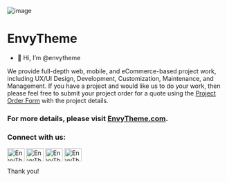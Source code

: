 ![image](https://user-images.githubusercontent.com/112443060/196138038-a54c9609-518e-4447-a848-692ecf53c629.png)

# EnvyTheme

- 👋 Hi, I’m @envytheme

We provide full-depth web, mobile, and eCommerce-based project work, including UX/UI Design, Development, Customization, Maintenance, and Management. If you have a project and would like us to do your work, then please feel free to submit your project order for a quote using the [Project Order Form](https://envytheme.com/offers/) with the project details.

### For more details, please visit [EnvyTheme.com](https://envytheme.com). 

<h3 align="left">Connect with us:</h3>
<p align="left">
<a href="https://twitter.com/envy_theme" target="blank"><img align="center" src="https://raw.githubusercontent.com/rahuldkjain/github-profile-readme-generator/master/src/images/icons/Social/twitter.svg" alt="EnvyTheme" height="30" width="40" /></a>
<a href="https://www.linkedin.com/company/envytheme" target="blank"><img align="center" src="https://raw.githubusercontent.com/rahuldkjain/github-profile-readme-generator/master/src/images/icons/Social/linked-in-alt.svg" alt="EnvyTheme" height="30" width="40" /></a>
<a href="https://www.instagram.com/envytheme3s" target="blank"><img align="center" src="https://raw.githubusercontent.com/rahuldkjain/github-profile-readme-generator/master/src/images/icons/Social/instagram.svg" alt="EnvyTheme" height="30" width="40" /></a>
<a href="https://www.youtube.com/@envythemevideos2881" target="blank"><img align="center" src="https://raw.githubusercontent.com/rahuldkjain/github-profile-readme-generator/master/src/images/icons/Social/youtube.svg" alt="EnvyTheme" height="30" width="40" /></a>
</p>

Thank you!
